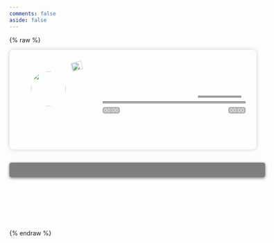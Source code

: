 ```yaml
---
comments: false
aside: false
---
```

{% raw %}
<!-- 播放器 -->
<div class="music-player">
	<!-- audio标签 -->
	<audio class="music-player__audio" ></audio>
	<!-- 播放器主体 -->
	<div class="music-player__main">
		<!-- 模糊背景 -->
		<div class="music-player__blur"></div>
		<!-- 唱片 -->
		<div class="music-player__disc">
			<!-- 唱片图片 -->
			<div class="music-player__image">
				<img width="100%" src="" alt="">
			</div>
			<!-- 指针 -->
			<div class="music-player__pointer"><img width="100%" src="/img/cd_tou.png" alt=""></div>
		</div>
		<!-- 控件主体 -->
		<div class="music-player__controls">
			<!-- 歌曲信息 -->
			<div class="music__info">
				<h3 class="music__info--title">...</h3>
			</div>
			<!-- 控件... -->
			<div class="player-control">
				<div class="player-control__content">
					<div class="player-control__btns">
						<div class="player-control__btn player-control__btn--prev"><i class="iconfont icon-prev"></i></div>
						<div class="player-control__btn player-control__btn--play"><i class="iconfont icon-play"></i></div>
						<div class="player-control__btn player-control__btn--next"><i class="iconfont icon-next"></i></div>
						<div class="player-control__btn player-control__btn--mode"><i class="iconfont icon-random"></i></div>
					</div>
					<div class="player-control__volume">
						<div class="control__volume--icon player-control__btn"><i class="iconfont icon-volume"></i></div>
						<div class="control__volume--progress progress"></div>
					</div>
				</div>
				<div class="player-control__content">
					<div class="player__song--progress progress"></div>
					<div class="player__song--timeProgess nowTime">00:00</div>
					<div class="player__song--timeProgess totalTime">00:00</div>
				</div>
			</div>
		</div>
	</div>
	<!-- 歌曲列表 -->
	<div class="music-player__list">
		<ul class="music__list_content">
		</ul>
	</div>
</div>
<script>
//创建一个音乐播放器的类 单例模式
class Player {
    constructor() { //类的构造函数
        //如果没有实例化，就去构造一个实例
        return this.getInstance(...arguments);
    }

    //构建实例
    getInstance() {
        let instance = new PlayerCreator(...arguments);
        //让实例可以使用到Player的原型的属性方法
        // instance.__proto__=Player.prototype;
        // instance.constructor=Player;
        //把构建好的实例挂在Player类上
        Player.instance = instance;
        return instance;
    }
}

//歌曲信息
class Musics {
    //歌曲
    constructor() {
        this.songs = [{
                id: 1,
                title: 'L E V E I S(Cyberpunk)(Remix)',
                singer: 'vodKe',
                songUrl: 'https://jsd.sxiaohe.top/gh/661111/hexoSEVER/source/sxiaohe_source/music/songs/levels.mp3',
                imageUrl: 'https://jsd.sxiaohe.top/gh/661111/hexoSEVER/source/sxiaohe_source/music/cover/L%20E%20V%20E%20l%20S%20(Cyberpunk).avif'
            },
            {
                id: 2,
                title: '逆天',
                singer: '呦猫UNEKO',
                songUrl: 'https://jsd.sxiaohe.top/gh/661111/hexoSEVER/source/sxiaohe_source/music/songs/呦猫UNEKO%20-%20逆天.mp3',
                imageUrl: 'https://jsd.sxiaohe.top/gh/661111/hexoSEVER/source/sxiaohe_source/music/cover/逆天.avif'
            },
            {
                id: 3,
                title: 'BARRETE!(SLOWED + REVERB)',
                singer: 'CHASHKAKEFIRA&D4C',
                songUrl: 'https://jsd.sxiaohe.top/gh/661111/hexoSEVER/source/sxiaohe_source/music/songs/BARRETE!(SLOWED%20+%20REVERB)-CHASHKAKEFIRA&D4C.mp3',
                imageUrl: 'https://jsd.sxiaohe.top/gh/661111/hexoSEVER/source/sxiaohe_source/music/cover/BARRETE!(SLOWED%20+%20REVERB)%20.avif'
            },
            {
                id: 4,
                title: '无人扶我青云志',
                singer: 'ZMAGE-Y',
                songUrl: 'https://jsd.sxiaohe.top/gh/661111/hexoSEVER/source/sxiaohe_source/music/songs/ZMAGE-Y%20-%20无人扶我青云志%20(ZMAGE-Y%20remix).mp3',
                imageUrl: 'https://jsd.sxiaohe.top/gh/661111/hexoSEVER/source/sxiaohe_source/music/cover/无人扶我青云志%20(ZMAGE-Y%20remix).avif'
            }
        ]
    }
    //根据索引获取歌曲的方法
    getSongByNum(index) {
        return this.songs[index];
    }
}

//真正的构建播放器的类
class PlayerCreator {
    constructor() {
        this.audio = document.querySelector('.music-player__audio') // Audio dom元素, 因为很多api都是需要原生audio调用的，所以不用jq获取
        // this.audio.muted = true; // 控制静音
        this.audio.volume = 0.2;

        //工具
        this.util = new Util();
        this.musics = new Musics(); //歌曲信息
        this.song_index = 0; // 当前播放的歌曲索引
        this.loop_mode = 1; // 1 2
        // 下方歌曲列表容器
        this.song_list = $('.music__list_content');

        this.render_doms = { //切换歌曲时需要渲染的dom组
            title: $('.music__info--title'),
            singer: $('.music__info--singer'),
            image: $('.music-player__image img'),
            blur: $('.music-player__blur')
        }
        this.ban_dom = { //禁音时需要渲染的dom组
            control__btn: $('.control__volume--icon')
        }

        // 时间显示容器
        this.render_time = {
            now: $('.nowTime'),
            total: $('.totalTime')
        }

        // 唱片
        this.disc = {
            image: $('.music-player__image'),
            pointer: $('.music-player__pointer')
        };
        //播放器初始化
        this.init();
    }
    //初始化函数
    init() {
        this.renderSongList();
        this.renderSongStyle();
        this.bindEventListener();
    }
    //生成播放列表
    renderSongList() {
        let _str = '';
        this.musics.songs.forEach((song, i) => {
            _str += `<li class="music__list__item">${song.title}</li>`
        });
        this.song_list.html(_str);
    }

    //根据歌曲去渲染视图
    renderSongStyle() {
        let {
            title,
            singer,
            songUrl,
            imageUrl
        } = this.musics.getSongByNum(this.song_index);
        this.audio.src = songUrl;
        this.render_doms.title.html(title);
        this.render_doms.singer.html(singer);
        this.render_doms.image.prop('src', imageUrl);
        this.render_doms.blur.css('background-image', 'url("' + imageUrl + '")');

        //切换列表中的item的类名 play
        this.song_list.find('.music__list__item').eq(this.song_index).addClass('play').siblings().removeClass('play');
    }
    //绑定各种事件
    bindEventListener() {
        //播放按钮
        this.$play = new Btns('.player-control__btn--play', {
            click: this.handlePlayAndPause.bind(this)
        });
        //上一首
        this.$prev = new Btns('.player-control__btn--prev', {
            click: this.changeSong.bind(this, 'prev')
        });
        //下一首
        this.$next = new Btns('.player-control__btn--next', {
            click: this.changeSong.bind(this, 'next')
        });
        //循环模式
        this.$mode = new Btns('.player-control__btn--mode', {
            click: this.changePlayMode.bind(this)
        });
        //禁音
        this.$ban = new Btns('.control__volume--icon', {
            click: this.banNotes.bind(this)
        })
        //列表点击
        this.song_list.on('click', 'li', (e) => {
            let index = $(e.target).index();
            this.changeSong(index);
        })

        //音量控制 audio标签音量 vlouem 属性控制0-1

        new Progress('.control__volume--progress', {
            min: 0,
            max: 1,
            value: this.audio.volume,
            handler: (value) => { //更改进度时
                this.audio.volume = value;
            }
        })
        //歌曲进度 this.audio.duration
        //可以播放的时候触发（歌曲的基本信息都已经获取到了）
        this.audio.oncanplay = () => {
            //避免重复实例化
            if (this.progress) {
                this.progress.max = this.audio.duration; //切换歌曲后更新时长
                this.render_time.total.html(this.util.formatTime(this.audio.duration));
                return false;
            };
            this.progress = new Progress('.player__song--progress', {
                min: 0,
                max: this.audio.duration,
                value: 0,
                handler: (value) => {
                    this.audio.currentTime = value;
                }
            })
            //调整总时长
            this.render_time.total.html(this.util.formatTime(this.audio.duration));
        }

        //会在播放的时候持续触发
        this.audio.ontimeupdate = () => {
            this.progress.setValue(this.audio.currentTime);
            //调整当前时长
            this.render_time.now.html(this.util.formatTime(this.audio.currentTime));
        }

        //当歌曲播放完成的时候
        this.audio.onended = () => {
            this.changeSong('next');
            //播放完，换歌后，重新播放
            this.audio.play();
        }

    }

    //播放暂停控制
    handlePlayAndPause() {
        let _o_i = this.$play.$el.find('i');
        //this.audio.pauseed值为true 说明目前是不播放
        if (this.audio.paused) { //现在是暂停的 要播放
            this.audio.play();
            _o_i.removeClass('icon-play').addClass('icon-pause');
            this.disc.image.addClass('play');
            this.disc.pointer.addClass('play')
        } else {
            this.audio.pause();
            _o_i.addClass('icon-play').removeClass('icon-pause');
            this.disc.image.removeClass('play');
            this.disc.pointer.removeClass('play');
        }
    }

    //更改循环模式
    changePlayMode() {
        this.loop_mode++;
        if (this.loop_mode > 2) this.loop_mode = 0;
        this.renderPlayMode();
    }
    //更改按钮样式
    renderPlayMode() {
        let _classess = ['loop', 'random', 'single'];
        let _o_i = this.$mode.$el.find('i');
        //prop 改一些标签的自有属性 attr改一些标签的自定义属性
        _o_i.prop('class', 'iconfont icon-' + _classess[this.loop_mode])
    }
    //更改歌曲索引
    changeSongIndex(type) {
        if (typeof type === 'number') {
            this.song_index = type;
        } else {
            if (this.loop_mode === 0) {
                //列表循环
                this.song_index += type === 'next' ? 1 : -1;
                if (this.song_index > this.musics.songs.length - 1) this.song_index = 0;
                if (this.song_index < 0) this.song_index = this.musics.songs.length - 1;
            } else if (this.loop_mode === 1) {
                //随机播放
                let _length = this.musics.songs.length;
                let _random = Math.floor(Math.random() * _length);
                for (let i = 0; i < 10000; i++) { //随机的数为本身则继续随机
                    if (this.song_index == _random) {
                        _random = Math.floor(Math.random() * _length);
                    } else {
                        this.song_index = _random;
                        break;
                    }
                }
            } else if (this.loop_mode === 2) {
                this.song_index = this.song_index;
            }
        }
    }
    //歌曲时长
    songTime() {
        let totalMinute = parseInt(this.audio.duration / 60) < 10 ? "0" + parseInt(this.audio.duration / 60) : parseInt(this.audio.duration / 60);
        let totalSecond = parseInt(this.audio.duration % 60) < 10 ? "0" + parseInt(this.audio.duration % 60) : parseInt(this.audio.duration % 60);
        $('.totalTime').text(totalMinute + ':' + totalSecond);
    }
    //切换歌曲
    changeSong(type) {
        //更改索引
        this.changeSongIndex(type);
        //记录切歌前的状态
        let _is_pause = this.audio.paused;
        //切歌后更改视图显示
        this.renderSongStyle();
        //如果切歌前是在播放，就继续播放
        if (!_is_pause) this.audio.play();
    }
    //禁音
    banNotes() {
        let _o_i = this.$ban.$el.find("i");
        if (this.audio.muted == true) { //如果禁音则开启
            this.audio.muted = false;
            _o_i.removeClass('icon-muted').addClass('icon-volume');
        } else {
            this.audio.muted = true;
            _o_i.removeClass('icon-volume').addClass('icon-muted');
        }
    }
}

//进度条
class Progress {
    constructor(selector, options) {
        $.extend(this, options);
        ///给this挂载传入的参数
        this.$el = $(selector);
        this.width = this.$el.width();
        this.init();
    }

    //进度条初始化
    init() {
        this.renderBackAndPointer();
        this.bindEvents();
        this.drag();
        this.value;
        this.changeDOMStyle(this.width * this.value);
    }
    //为进度条渲染back和pointer
    renderBackAndPointer() {
        this.$back = $('<div class="back">');
        this.$pointer = $('<div class="pointer">');

        this.$el.append(this.$back);
        this.$el.append(this.$pointer);
    }

    setValue(value) { //主动调用，传入value值，设置进度条样式
        let _distance = this.width * value / (this.max - this.min);
        this.changeDOMStyle(_distance);
    }

    drag() {
        let ele = this.$pointer;
        let father = this.$el;
        let flag = false; //鼠标是否点击
        ele.mousedown((e) => {
            flag = true;
            let mousePos = {
                x: e.offsetX
            }
            $(document).mousemove((e) => {
                if (flag === true) {
                    let _left = e.clientX - father.offset().left - mousePos.x;
                    let _distance = Math.max(0, Math.min(_left, father.outerWidth(false) - ele.outerWidth(false)))
                    let _ratio = _distance / father.outerWidth(false);
                    let _value = _ratio * (this.max - this.min); //当前的音量值
                    this.changeDOMStyle(_distance);
                    this.handler(_value); //更改进度之后，执行回调
                }
            })
        })
        $(document).mouseup(() => {
            flag = false;
        })

    }

    bindEvents() { //鼠标点击时更改
        this.$el.click((e) => {
            let _x = e.offsetX; //鼠标距离元素左边的距离
            let _ratio = _x / this.width;
            let _value = _ratio * (this.max - this.min); //当前的音量值
            this.changeDOMStyle(_x);
            this.handler(_value); //更改进度之后，执行回调
        })
    }
    //更改pointer和back
    changeDOMStyle(distance) {
        this.$back.width(distance + 7 == 7 ? 0 : distance + 7);//进度为0时将进度条背景改为0否则加上进度按钮的长度
        this.$pointer.css('left', distance + 'px');
    }
}


//按钮类 
class Btns {
    constructor(selector, handlers) {
        this.$el = $(selector); //元素
        this.bindEvents(handlers);
    }
    bindEvents(handlers) { //绑定事件
        for (const event in handlers) {
            //使用值的时候保证键值对在对象中是存在的
            if (handlers.hasOwnProperty(event)) {
                this.$el.on(event, handlers[event]);
            }
        }
    }
}
new Player();
document.addEventListener('pjax:complete', (e) => {
    new Player();
})
</script>
<div style="text-align:center;margin:-100px 0; font:normal 14px/24px 'MicroSoft YaHei';color:#ffffff"></div>
<script>
class Util {
    constructor() {
        if (Util.instance) return Util.instance;
        return this.getInstance(...arguments);
    }
    getInstance() {
        var instance = {
            /*
             *   formatTime 格式化时间（s）为 hour:minutes:seconds
             *   @params  time  required number (s)
             *   
             *   return hour:minutes:seconds string
             */

            formatTime(time) {
                //没有传time的时候
                if (time === undefined) {
                    this.handlerError(123, {
                        method: 'formate',
                        param: 'time'
                    });
                    return false;
                }
                let _time = Math.floor(time);
                let _minutes = Math.floor(_time / 60);
                let _hours = Math.floor(_minutes / 60);
                let _seconds = _time - (_minutes * 60);

                return (_hours ? this.fillZero(_hours) + ':' : '') + this.fillZero(_minutes - (_hours * 60)) + ':' + this.fillZero(_seconds);
            },
            /*
             *   fillZero 为小于10的数字补0
             *   @params  num  required number
             *   return '01'.. string
             */
            fillZero(num) {
                //当没有传time的时候
                if (num === undefined) {
                    this.handlerError(123, {
                        method: 'fillZero',
                        param: 'num'
                    });
                    return false;
                }
                //这个函数只是让我们在渲染/显示的时候有一个不同的效果，不要操作原数据
                return num > 9 ? num : '0' + num;
            },
            errors: {
                123: ({
                    method,
                    param
                }) => {
                    return method + 'function need a param ' + param;
                }
            },
            handlerError(code, options) { //处理报错
                console.error('[until error] message' + this.errors[code](options));
            }
        }
        Util.instance = instance;
        return instance;
    }
}

//为了这个工具以后在模块化环境中依然可以使用，需要判断一下，如果是在模块化环境，就将其暴露出去
//commonJs
if (typeof module === 'object' && typeof module.exports === 'object') {
    module.exports = Util;
}

//AMD
if (typeof define === 'function' && define.amd) {
    define('util', [], function () {
        return Util;
    });
}
</script>
<style>
/* 播放器大小 */
.music-player {
  width: 570px;
  height: 500px;
}
.music-player h3{
  margin: 0px 0 1px!important;
}
/* 播放器位置 */
.music-player {
  position: relative;
  margin: 0px auto;
}
/* 歌曲列表 */
.music-player__list {
  width: 100%;
  padding: 10px;
  margin-top: 30px;
  background: rgba(0, 0, 0, 0.5);
  border-radius: 5px;
  -webkit-box-shadow: 0 2px 6px rgba(0, 0, 0, 0.5);
  box-shadow: 0 2px 6px rgba(0, 0, 0, 0.5);
}
.music__list__item {
  padding-left: 25px;
  color: #ccc;
  position: relative;
  margin-bottom: 10px;
  font-size: 14px;
  cursor: pointer;
}
.music__list__item:last-of-type {
  margin: 0;
}
.music__list__item.play {
  color: #fff;
}
.music__list__item.play:before {
  font-family: 'iconfont';
  content: "\e87a";
  position: absolute;
  left: 0px;
  top: 4px;
}
/* 播放器主体 */
.music-player__main {
  height: 180px;
  padding: 25px;
  box-shadow: 0 0 10px rgb(0 0 0 / 20%);
  border-radius: 10px;
  position: relative;
  overflow: hidden;
}
/* 播放器主体模糊背景 */
.music-player__blur {
  width: 100%;
  height: 100%;
  position: absolute;
  background-size: 100%;
  left: 0;
  top: 0;
  z-index: -1;
  -webkit-filter: blur(20px);
  filter: blur(20px);
}
/* 播放器唱片效果 */
.music-player__disc {
  float: left;
  width: 130px;
  height: 130px;
  background: url(/img/cd.png) no-repeat center;
  background-size: 100%;
  position: relative;
}
/* 唱片指针 */
.music-player__pointer {
  width: 25px;
  position: absolute;
  right: -10px;
  top: 0;
  -webkit-transform-origin: right top;
  -ms-transform-origin: right top;
  transform-origin: right top;
  -webkit-transform: rotate(-15deg);
  -ms-transform: rotate(-15deg);
  transform: rotate(-15deg);
  -webkit-transition: all 0.3s;
  -o-transition: all 0.3s;
  transition: all 0.3s;
}
/* 唱片指针播放状态 加play类名 */
.music-player__pointer.play {
  -webkit-transform: rotate(0deg);
  -ms-transform: rotate(0deg);
  transform: rotate(0deg);
}
/* 唱片歌曲图片 */
.music-player__image {
  width: 80px;
  height: 80px;
  border-radius: 50%;
  position: absolute;
  overflow: hidden;
  left: 0;
  right: 0;
  top: 0;
  bottom: 0;
  margin: auto;
}
/* 播放器控件 */
.music-player__controls {
  width: 330px;
  height: 130px;
  float: right;
}
/* 歌曲信息 */
.music__info {
  width: 100%;
  height: 50px;
  margin-bottom: 15px;
}
.music__info .music__info--title {
  color: #fff;
}
.music__info .music__info--title {
  font-size: 16px;
}
/* 控件 */

.player-control {
  width: 100%;
}

.player-control__content {
  overflow: hidden;
}

/* 播放暂停按钮 */
.player-control__btns {
  float: left;
  overflow: hidden;
}

.player-control__btn {
  float: left;
  margin: 0 5px;
  font-weight: bolder;
  color: #fff;
  cursor: pointer;
}

.player-control__volume {
  float: right;
  overflow: hidden;
}

.control__volume--progress {
  float: left;
  width: 100px;
  position: relative;
  top: 8px;
}

.player__song--timeProgess{
  font-size: 12px;
  color: #fff;
  padding: 0px 3px;
  background: rgba(0, 0, 0, 0.3);
  border-radius: 5px;
}

.player-control__content .nowTime{
  float: left;
}
.player-control__content .totalTime{
  float: right;
}

.music-player .progress {
  background: rgba(0, 0, 0, 0.3);
  height: 5px;
  -webkit-box-shadow: 0 1px 2px rgba(0, 0, 0, 0.5) inset;
  box-shadow: 0 1px 2px rgba(0, 0, 0, 0.5) inset;
  overflow: hidden;
  margin: 0.5rem 0!important;
  border-radius: 2px;
  position: relative;
  cursor: pointer;
}

.music-player .progress .back {
  width: 0px;
  height: 100%;
  border-radius: 2px;
  background: rgb(12, 182, 212);
}

.music-player .progress .pointer {
  width: 7px;
  height: 7px;
  background: #fff;
  border-radius: 50%;
  opacity: 0;
  -webkit-transition: opacity 0.3s;
  -o-transition: opacity 0.3s;
  transition: opacity 0.3s;
  position: absolute;
  top: -1px;
  left: 0;
}

.music-player .progress:hover .pointer {
  opacity: 1;
}


/* 播放 画片 动画 */

@-webkit-keyframes disc {
  from {
      -webkit-transform: rotate(0deg);
      transform: rotate(0deg);
  }

  to {
      -webkit-transform: rotate(360deg);
      transform: rotate(360deg);
  }
}

@keyframes disc {
  from {
      -webkit-transform: rotate(0deg);
      transform: rotate(0deg);
  }
  to {
      -webkit-transform: rotate(360deg);
      transform: rotate(360deg);
  }
}
.music-player__image.play {
  -webkit-animation: disc 5s linear 0s infinite;
  animation: disc 5s linear 0s infinite;
}
/*  播放进度  */
.player__song--progress {
  width: 100%;
  margin-top: 15px;
}
.music-player h1, .music-player h2, .music-player h3,.music-player h4, .music-player h5, .music-player h6, .music-player p {
  margin: 0; padding: 0;
}
.music-player li { list-style: none; }
</style>
{% endraw %}
